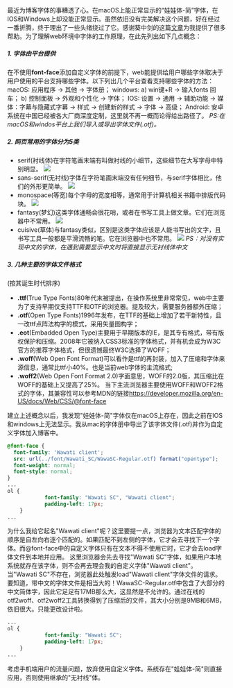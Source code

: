 最近为博客字体的事糟透了心。在macOS上能正常显示的“娃娃体-简”字体，在IOS和Windows上却没能正常显示。虽然依旧没有完美解决这个问题，好在经过一番折腾，终于理出了一些头绪绕过了它。感谢葵中剑的这篇[文章](https://swordair.com/woff2-and-icon-font/)为我提供了很多帮助。为了理解web环境中字体的工作原理，在此先列出如下几点概念：
##### 1. 字体由平台提供
在不使用**font-face**添加自定义字体的前提下，web能提供给用户哪些字体取决于用户使用的平台支持哪些字体。以下列出几个平台查看支持哪些字体的方法：
macOS:
应用程序 -> 其他 -> 字体册；
windows:
a) win键+R -> 输入fonts 回车；
b) 控制面板 -> 外观和个性化 -> 字体；
IOS:
设置 -> 通用 -> 辅助功能 -> 媒体：字幕与隐藏式字幕 -> 样式 -> 创建新的样式 -> 字体 -> 高级；
Android:
安卓系统在中国已经被各大厂商深度定制，这里就不再一概而论得给出路径了。
*PS:在macOS和windos平台上我们导入或导出字体文件(.otf)。*

##### 2. 网页常用的字体分为5类
- serif(衬线体)在字符笔画末端有叫做衬线的小细节，这些细节在大写字母中特别明显。
![](https://tabrisk.github.io/blog-articles/custom-font/%E8%A1%AC%E7%BA%BF%E4%BD%93.png)
- sans-serif(无衬线)字体在字符笔画末端没有任何细节，与serif字体相比，他们的外形更简单。
![](https://tabrisk.github.io/blog-articles/custom-font/无衬线.png)
- monospace(等宽)每个字母的宽度相等，通常用于计算机相关书籍中排版代码块。
![](https://tabrisk.github.io/blog-articles/custom-font/%E5%AE%BD%E4%BD%93.png)
- fantasy(梦幻)这类字体通畅会很花哨，或者在书写工具上做文章。它们在浏览器中不常用。
![](https://tabrisk.github.io/blog-articles/custom-font/梦幻.png)
- cuisive(草体)与fantasy类似，区别是这类字体应该是人能书写出的文字，且书写工具一般都是平滑流畅的笔。它在浏览器中也不常用。
![](https://tabrisk.github.io/blog-articles/custom-font/草体.png)
*PS：对没有实现中文的字体，在遇到需要显示中文时将直接显示无衬线体中文*

##### 3. 几种主要的字体文件格式
(按其诞生时代排序)
- **.ttf**(True Type Fonts)80年代末被提出，在操作系统里非常常见，web中主要为了支持早期仅支持TTF和OTF的浏览器。提及较大，需要服务器额外压缩；
- **.otf**(Open Type Fonts)1996年发布，在TTF的基础上增加了若干新特性，且一改ttf点阵法构字的模式，采用矢量图构字；
- **.eot**(Embadded Open Type)主要用于早期版本的IE，是其专有格式，带有版权保护和压缩。2008年它被纳入CSS3标准的字体格式，并有机会成为W3C官方的推荐字体格式，但很遗憾最终W3C选择了WOFF；
- **.woff**(Web Open Font Format)可以看作是ttf的再封装，加入了压缩和字体来源信息，通常比ttf小40%。也是当前web字体的主流格式;
- **.woff2**(Web Open Font Format 2.0)字面意思，WOFF的2.0版，其压缩比在WOFF的基础上又提高了25%。
当下主流浏览器主要使用WOFF和WOFF2格式的字体，其兼容性可以参考MDN的链接<https://developer.mozilla.org/en-US/docs/Web/CSS/@font-face>

建立上述概念以后，我发现"娃娃体-简"字体仅在macOS上存在，因此之前在IOS和windows上无法显示。我从mac的字体册中导出了该字体文件(.otf)并作为自定义字体加入博客中。

```css
@font-face {
  font-family: 'Wawati client';
  src: url(../font/Wawati_SC/WawaSC-Regular.otf) format("opentype");
  font-weight: normal;
  font-style: normal;
}
...
ol {
            font-family: "Wawati SC", "Wawati client";
            padding-left: 17px;
    }
...
```
为什么我给它起名"Wawati client"呢？这里要提一点，浏览器为文本匹配字体的顺序是自左向右逐个匹配的。如果匹配不到左侧的字体，它才会去寻找下一个字体。而@font-face中的自定义字体只有在文本不得不使用它时，它才会去load字体文件到本地并应用。
这里浏览器会先去寻找"Wawati SC"字体，如果用户本地系统就存在该字体，则不会再去理会我的自定义字体"Wawati client"。当"Wawati SC"不存在，浏览器此处触发load"Wawati client"字体文件的请求。
要知道，带中文的字体文件是相当大的！WawaSC-Regular.otf中包含了大部分的中文简体字，因此它足足有17MB那么大，这显然是不允许的。通过在线的otf2woff、otf2woff2工具转换得到了压缩后的文件，其大小分别是9MB和6MB，依旧很大。只能更改设计啦。
```css
...
ol {
            font-family: "Wawati SC";
            padding-left: 17px;
    }
...
```
考虑手机端用户的流量问题，放弃使用自定义字体。系统存在"娃娃体-简"则直接应用，否则使用继承的"无衬线"体。